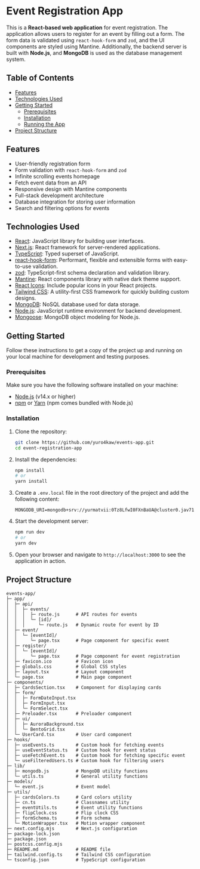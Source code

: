 # Event Registration App

This is a **React-based web application** for event registration. The application allows users to register for an event by filling out a form. The form data is validated using `react-hook-form` and `zod`, and the UI components are styled using Mantine. Additionally, the backend server is built with **Node.js**, and **MongoDB** is used as the database management system.
 
## Table of Contents

- [Features](#features)
- [Technologies Used](#technologies-used)
- [Getting Started](#getting-started)
  - [Prerequisites](#prerequisites)
  - [Installation](#installation)
  - [Running the App](#running-the-app)
- [Project Structure](#project-structure)

## Features

- User-friendly registration form
- Form validation with `react-hook-form` and `zod`
- Infinite scrolling events homepage
- Fetch event data from an API
- Responsive design with Mantine components
- Full-stack development architecture
- Database integration for storing user information
- Search and filtering options for events

## Technologies Used

- [React](https://reactjs.org/): JavaScript library for building user interfaces.
- [Next.js](https://nextjs.org/): React framework for server-rendered applications.
- [TypeScript](https://www.typescriptlang.org/): Typed superset of JavaScript.
- [react-hook-form](https://react-hook-form.com/): Performant, flexible and extensible forms with easy-to-use validation.
- [zod](https://github.com/colinhacks/zod): TypeScript-first schema declaration and validation library.
- [Mantine](https://mantine.dev/): React components library with native dark theme support.
- [React Icons](https://react-icons.github.io/react-icons/): Include popular icons in your React projects.
- [Tailwind CSS](https://tailwindcss.com/): A utility-first CSS framework for quickly building custom designs.
- [MongoDB](https://www.mongodb.com/): NoSQL database used for data storage.
- [Node.js](https://nodejs.org/): JavaScript runtime environment for backend development.
- [Mongoose](https://mongoosejs.com/): MongoDB object modeling for Node.js.

## Getting Started

Follow these instructions to get a copy of the project up and running on your local machine for development and testing purposes.

### Prerequisites

Make sure you have the following software installed on your machine:

- [Node.js](https://nodejs.org/en/download/) (v14.x or higher)
- [npm](https://www.npmjs.com/get-npm) or [Yarn](https://yarnpkg.com/getting-started/install) (npm comes bundled with Node.js)

### Installation

1. Clone the repository:

    ```bash
    git clone https://github.com/yuro4kaw/events-app.git
    cd event-registration-app
    ```

2. Install the dependencies:

    ```bash
    npm install
    # or
    yarn install
    ```

3. Create a `.env.local` file in the root directory of the project and add the following content:

    ```plaintext
    MONGODB_URI=mongodb+srv://yurmatvii:0Tz8LfwI0FXnBaUA@cluster0.jav71p3.mongodb.net/events_db
    ```

4. Start the development server:

    ```bash
    npm run dev
    # or
    yarn dev
    ```

5. Open your browser and navigate to `http://localhost:3000` to see the application in action.


## Project Structure

```
events-app/
├─ app/
│  ├─ api/
│  │  ├─ events/
│  │  │  ├─ route.js      # API routes for events
│  │  │  └─ [id]/
│  │  │     └─ route.js   # Dynamic route for event by ID
│  ├─ event/
│  │  └─ [eventId]/
│  │     └─ page.tsx      # Page component for specific event
│  ├─ register/
│  │  └─ [eventId]/
│  │     └─ page.tsx      # Page component for event registration
│  ├─ favicon.ico         # Favicon icon
│  ├─ globals.css         # Global CSS styles
│  ├─ layout.tsx          # Layout component
│  └─ page.tsx            # Main page component
├─ components/
│  ├─ CardsSection.tsx    # Component for displaying cards
│  ├─ form/
│  │  ├─ FormDateInput.tsx   
│  │  ├─ FormInput.tsx       
│  │  └─ FormSelect.tsx      
│  ├─ Preloader.tsx       # Preloader component
│  ├─ ui/
│  │  ├─ AuroraBackground.tsx   
│  │  └─ BentoGrid.tsx          
│  └─ UserCard.tsx        # User card component
├─ hooks/
│  ├─ useEvents.ts        # Custom hook for fetching events
│  ├─ useEventStatus.ts   # Custom hook for event status
│  ├─ useFetchEvent.ts    # Custom hook for fetching specific event
│  └─ useFilteredUsers.ts # Custom hook for filtering users
├─ lib/
│  ├─ mongodb.js          # MongoDB utility functions
│  └─ utils.ts            # General utility functions
├─ models/
│  └─ event.js            # Event model
├─ utils/
│  ├─ cardsColors.ts      # Card colors utility
│  ├─ cn.ts               # Classnames utility
│  ├─ eventUtils.ts       # Event utility functions
│  ├─ flipClock.css       # Flip clock CSS
│  ├─ formSchema.ts       # Form schema
│  └─ MotionWrapper.tsx   # Motion wrapper component
├─ next.config.mjs        # Next.js configuration
├─ package-lock.json      
├─ package.json           
├─ postcss.config.mjs     
├─ README.md              # README file
├─ tailwind.config.ts     # Tailwind CSS configuration
└─ tsconfig.json          # TypeScript configuration

```

